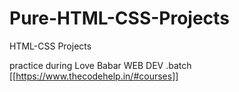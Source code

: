 # Pure-HTML-CSS-Projects
HTML-CSS Projects

practice during Love Babar WEB DEV .batch 
[[https://www.thecodehelp.in/#courses]]

